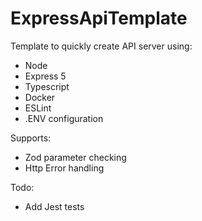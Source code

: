 # ExpressApiTemplate

Template to quickly create API server using:

- Node
- Express 5
- Typescript
- Docker
- ESLint
- .ENV configuration

Supports:
- Zod parameter checking
- Http Error handling

Todo:
- Add Jest tests


